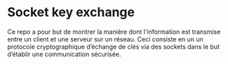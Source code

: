 # Socket key exchange

Ce repo a pour but de montrer la manière dont l'information est transmise entre
un client et une serveur sur un réseau. Ceci consiste en un un protocole
cryptographique d’échange de clés via des sockets dans le but d’établir une
communication sécurisée.
